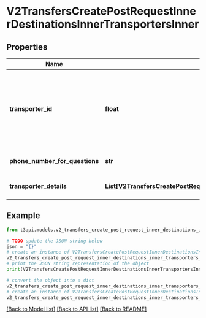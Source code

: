 # V2TransfersCreatePostRequestInnerDestinationsInnerTransportersInner


## Properties

Name | Type | Description | Notes
------------ | ------------- | ------------- | -------------
**transporter_id** | **float** | Facility ID of the transporter facility. To find eligible transporter facilities, use the [Transporters](#/Create%20Transfer/get_v2_packages_create_transfer_transporter_list) endpoint. | 
**phone_number_for_questions** | **str** | Phone number for inquiries. | 
**transporter_details** | [**List[V2TransfersCreatePostRequestInnerDestinationsInnerTransportersInnerTransporterDetailsInner]**](V2TransfersCreatePostRequestInnerDestinationsInnerTransportersInnerTransporterDetailsInner.md) | Details of the transporter. | 

## Example

```python
from t3api.models.v2_transfers_create_post_request_inner_destinations_inner_transporters_inner import V2TransfersCreatePostRequestInnerDestinationsInnerTransportersInner

# TODO update the JSON string below
json = "{}"
# create an instance of V2TransfersCreatePostRequestInnerDestinationsInnerTransportersInner from a JSON string
v2_transfers_create_post_request_inner_destinations_inner_transporters_inner_instance = V2TransfersCreatePostRequestInnerDestinationsInnerTransportersInner.from_json(json)
# print the JSON string representation of the object
print(V2TransfersCreatePostRequestInnerDestinationsInnerTransportersInner.to_json())

# convert the object into a dict
v2_transfers_create_post_request_inner_destinations_inner_transporters_inner_dict = v2_transfers_create_post_request_inner_destinations_inner_transporters_inner_instance.to_dict()
# create an instance of V2TransfersCreatePostRequestInnerDestinationsInnerTransportersInner from a dict
v2_transfers_create_post_request_inner_destinations_inner_transporters_inner_from_dict = V2TransfersCreatePostRequestInnerDestinationsInnerTransportersInner.from_dict(v2_transfers_create_post_request_inner_destinations_inner_transporters_inner_dict)
```
[[Back to Model list]](../README.md#documentation-for-models) [[Back to API list]](../README.md#documentation-for-api-endpoints) [[Back to README]](../README.md)


